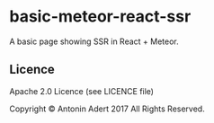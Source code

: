# basic-meteor-react-ssr
A basic page showing SSR in React + Meteor.

Licence
-------------
Apache 2.0 Licence (see LICENCE file)

Copyright © Antonin Adert 2017 All Rights Reserved.
